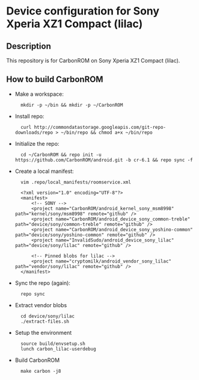 Device configuration for Sony Xperia XZ1 Compact (lilac)
========================================================

Description
-----------

This repository is for CarbonROM on Sony Xperia XZ1 Compact (lilac).

How to build CarbonROM
----------------------

* Make a workspace:

        mkdir -p ~/bin && mkdir -p ~/CarbonROM

* Install repo:

        curl http://commondatastorage.googleapis.com/git-repo-downloads/repo > ~/bin/repo && chmod a+x ~/bin/repo

* Initialize the repo:

        cd ~/CarbonROM && repo init -u https://github.com/CarbonROM/android.git -b cr-6.1 && repo sync -f

* Create a local manifest:

        vim .repo/local_manifests/roomservice.xml

        <?xml version="1.0" encoding="UTF-8"?>
        <manifest>
            <!-- SONY -->
            <project name="CarbonROM/android_kernel_sony_msm8998" path="kernel/sony/msm8998" remote="github" />
            <project name="CarbonROM/android_device_sony_common-treble" path="device/sony/common-treble" remote="github" />
            <project name="CarbonROM/android_device_sony_yoshino-common" path="device/sony/yoshino-common" remote="github" />
            <project name="InvalidSudo/android_device_sony_lilac" path="device/sony/lilac" remote="github" />

            <!-- Pinned blobs for lilac -->
            <project name="cryptomilk/android_vendor_sony_lilac" path="vendor/sony/lilac" remote="github" />
        </manifest>

* Sync the repo (again):

        repo sync

* Extract vendor blobs

        cd device/sony/lilac
        ./extract-files.sh

* Setup the environment

        source build/envsetup.sh
        lunch carbon_lilac-userdebug

* Build CarbonROM

        make carbon -j8
